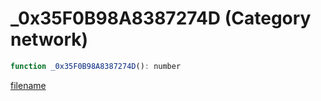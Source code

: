# _0x35F0B98A8387274D (Category network)

```js
function _0x35F0B98A8387274D(): number
```

[filename](_0x35F0B98A8387274D_m.md ':include')